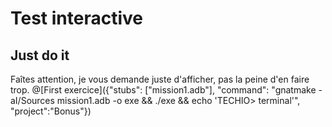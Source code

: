 # Test interactive

## Just do it

Faîtes attention, je vous demande juste d'afficher, pas la peine d'en faire trop. 
@[First exercice]({"stubs": ["mission1.adb"], "command": "gnatmake -aI/Sources mission1.adb -o exe && ./exe && echo 'TECHIO> terminal'", "project":"Bonus"})
